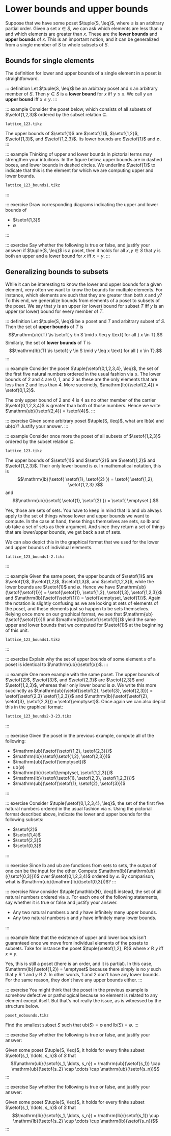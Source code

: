 # Lower bounds and upper bounds

Suppose that we have some poset $\tuple{S, \leq}$, where $\leq$ is an arbitrary partial order.
Given a set $x \in S$, we can ask which elements are less than $x$ and which elements are greater than $x$.
These are the **lower bounds** and **upper bounds** of $x$.
This is an important notion, and it can be generalized from a single member of $S$ to whole subsets of $S$.

## Bounds for single elements

The definition for lower and upper bounds of a single element in a poset is straightforward.

::: definition
Let $\tuple{S, \leq}$ be an arbitrary poset and $x$ an arbitrary member of $S$.
Then $y \in S$ is a **lower bound** for $x$ iff $y \leq x$. 
We call $y$ an **upper bound** iff $x \leq y$.
:::

::: example
Consider the poset below, which consists of all subsets of $\setof{1,2,3}$ ordered by the subset relation $\subseteq$.

~~~ {.include-tikz size=mid}
lattice_123.tikz
~~~

The upper bounds of $\setof{1}$ are $\setof{1}$, $\setof{1,2}$, $\setof{1,3}$, and $\setof{1,2,3}$.
Its lower bounds are $\setof{1}$ and $\emptyset$.
:::

::: example
Thinking of upper and lower bounds in pictorial terms may strengthen your intuitions.
In the figure below, upper bounds are in dashed boxes, and lower bounds in dashed circles.
We underline $\setof{1}$ to indicate that this is the element for which we are computing upper and lower bounds.

~~~ {.include-tikz size=mid}
lattice_123_bounds1.tikz
~~~
:::

::: exercise
Draw corresponding diagrams indicating the upper and lower bounds of


- $\setof{1,3}$
- $\emptyset$

:::

::: exercise
Say whether the following is true or false, and justify your answer:
if $\tuple{S, \leq}$ is a poset, then it holds for all $x, y \in S$ that $y$ is both an upper and a lower bound for $x$ iff $x = y$.
:::

## Generalizing bounds to subsets

While it can be interesting to know the lower and upper bounds for a given element, very often we want to know the bounds for multiple elements.
For instance, which elements are such that they are greater than both $x$ and $y$?
To this end, we generalize bounds from elements of a poset to subsets of the poset.
We say that $y$ is an upper (or lower) bound for subset $T$ iff $y$ is an upper (or lower) bound for every member of $T$.

::: definition
Let $\tuple{S, \leq}$ be a poset and $T$ and arbitrary subset of $S$.
Then the set of **upper bounds** of $T$ is
$$\mathrm{ub}(T) \is \setof{ y \in S \mid x \leq y \text{ for all } x \in T}.$$
Similarly, the set of **lower bounds** of $T$ is
$$\mathrm{lb}(T) \is \setof{ y \in S \mid y \leq x \text{ for all } x \in T}.$$
:::

::: example
Consider the poset $\tuple{\setof{0,1,2,3,4}, \leq}$, the set of the first five natural numbers ordered in the usual fashion via $\leq$.
The lower bounds of $2$ and $4$ are $0$, $1$, and $2$ as these are the only elements that are less than $2$ and less than $4$.
More succinctly, $\mathrm{lb}(\setof{2,4}) = \setof{0,1,2}$.

The only upper bound of $2$ and $4$ is $4$ as no other member of the carrier $\setof{0,1,2,3,4}$ is greater than both of those numbers.
Hence we write $\mathrm{ub}(\setof{2,4}) = \setof{4}$.
:::

::: exercise
Given some arbitrary poset $\tuple{S, \leq}$, what are $\mathrm{lb}(\emptyset)$ and $\mathrm{ub}(\emptyset)$?
Justify your answer.
:::

::: example
Consider once more the poset of all subsets of $\setof{1,2,3}$ ordered by the subset relation $\subseteq$.

~~~ {.include-tikz size=mid}
lattice_123.tikz
~~~

The upper bounds of $\setof{1}$ and $\setof{2}$ are $\setof{1,2}$ and $\setof{1,2,3}$.
Their only lower bound is $\emptyset$.
In mathematical notation, this is
$$\mathrm{lb}(\setof{ \setof{1}, \setof{2} }) = \setof{ \setof{1,2}, \setof{1,2,3} }$$
and
$$\mathrm{ub}(\setof{ \setof{1}, \setof{2} }) = \setof{ \emptyset }.$$

Yes, those are sets of sets.
You have to keep in mind that $\mathrm{lb}$ and $\mathrm{ub}$ always apply to the set of things whose lower and upper bounds we want to compute.
In the case at hand, these things themselves are sets, so $\mathrm{lb}$ and $\mathrm{ub}$ take a set of sets as their argument.
And since they return a set of things that are lower/upper bounds, we get back a set of sets.

We can also depict this in the graphical format that we used for the lower and upper bounds of individual elements.

~~~ {.include-tikz size=mid}
lattice_123_bounds1-2.tikz
~~~
:::

::: example
Given the same poset, the upper bounds of $\setof{1}$ are $\setof{1}$, $\setof{1,2}$, $\setof{1,3}$, and $\setof{1,2,3}$, while the lower bounds are $\setof{1}$ and $\emptyset$.
Hence we have
$\mathrm{ub}(\setof{\setof{1}}) = \setof{\setof{1}, \setof{1,2}, \setof{1,3}, \setof{1,2,3}}$ and 
$\mathrm{lb}(\setof{\setof{1}}) = \setof{\emptyset, \setof{1}}$.
Again the notation is slightly confusing as we are looking at sets of elements of the poset, and these elements just so happen to be sets themselves.
Relying once more on our graphical format, we see that $\mathrm{ub}(\setof{\setof{1}})$ and $\mathrm{lb}(\setof{\setof{1}})$ yield the same upper and lower bounds that we computed for $\setof{1}$ at the beginning of this unit.

~~~ {.include-tikz size=mid}
lattice_123_bounds1.tikz
~~~
:::

::: exercise
Explain why the set of upper bounds of some element $x$ of a poset is identical to $\mathrm{ub}(\setof{x})$.
:::

::: example
One more example with the same poset.
The upper bounds of $\setof{2}$, $\setof{3}$, and $\setof{2,3}$ are $\setof{2,3}$ and $\setof{1,2,3}$, whereas their only lower bound is $\emptyset$.
We write this more succinctly as
$\mathrm{ub}(\setof{\setof{2}, \setof{3}, \setof{2,3}}) = \setof{\setof{2,3} \setof{1,2,3}}$ and 
$\mathrm{lb}(\setof{\setof{2}, \setof{3}, \setof{2,3}}) = \setof{\emptyset}$.
Once again we can also depict this in the graphical format: 

~~~ {.include-tikz size=mid}
lattice_123_bounds2-3-23.tikz
~~~
:::

::: exercise
Given the poset in the previous example, compute all of the following:


- $\mathrm{ub}(\setof{\setof{1,2}, \setof{2,3}})$
- $\mathrm{lb}(\setof{\setof{1,2}, \setof{2,3}})$
- $\mathrm{ub}(\setof{\emptyset})$
- $\mathrm{ub}(\emptyset)$
- $\mathrm{lb}(\setof{\emptyset, \setof{1,2,3}})$
- $\mathrm{lb}(\setof{\setof{1}, \setof{2,3}, \setof{1,2,3}})$
- $\mathrm{ub}(\setof{\setof{1}, \setof{2}, \setof{3}})$

:::

::: exercise
Consider $\tuple{\setof{0,1,2,3,4}, \leq}$, the set of the first five natural numbers ordered in the usual fashion via $\leq$.
Using the pictorial format described above, indicate the lower and upper bounds for the following subsets:


- $\setof{2}$
- $\setof{1,4}$
- $\setof{2,3}$
- $\setof{0,3}$

:::

::: exercise
Since $\mathrm{lb}$ and $\mathrm{ub}$ are functions from sets to sets, the output of one can be the input for the other.
Compute $\mathrm{lb}(\mathrm{ub}({\setof{0,3}}))$ over $\setof{0,1,2,3,4}$ ordered by $\leq$.
By comparison, what is $\mathrm{ub}(\mathrm{lb}(\setof{0,3}))$?
:::

::: exercise
Now consider $\tuple{\mathbb{N}, \leq}$ instead, the set of all natural numbers ordered via $\leq$.
For each one of the following statements, say whether it is true or false and justify your answer.


- Any two natural numbers $x$ and $y$ have infinitely many upper bounds.
- Any two natural numbers $x$ and $y$ have infinitely many lower bounds.

:::


::: example
Note that the existence of upper and lower bounds isn't guaranteed once we move from individual elements of the posets to subsets.
Take for instance the poset $\tuple{\setof{1,2}, R}$ where $x \mathrel{R} y$ iff $x = y$.
<!-- You should convince yourself that this is a poset (i.e. that $R$ transitive, antisymmetric, and reflexive). -->
Yes, this is still a poset (there is an order, and it is partial).
In this case, $\mathrm{lb}(\setof{1,2}) = \emptyset$ because there simply is no $y$ such that $y \mathrel{R} 1$ and $y \mathrel{R} 2$.
In other words, $1$ and $2$ don't have any lower bounds.
For the same reason, they don't have any upper bounds either.
:::

::: exercise
You might think that the poset in the previous example is somehow defective or pathological because no element is related to any element except itself.
But that's not really the issue, as is witnessed by the structure below.

~~~ {.include-tikz size=mid}
poset_nobounds.tikz
~~~

Find the smallest subset $S$ such that $\mathrm{ub}(S) = \emptyset$ and $\mathrm{lb}(S) = \emptyset$.
:::

::: exercise
Say whether the following is true or false, and justify your answer:

Given some poset $\tuple{S, \leq}$, it holds for every finite subset $\setof{s_1, \ldots, s_n}$ of $S$ that
$$\mathrm{ub}(\setof{s_1, \ldots, s_n}) = \mathrm{ub}(\setof{s_1}) \cap \mathrm{ub}(\setof{s_2} \cap \cdots \cap \mathrm{ub}(\setof{s_n})$$
:::

::: exercise
Say whether the following is true or false, and justify your answer:

Given some poset $\tuple{S, \leq}$, it holds for every finite subset $\setof{s_1, \ldots, s_n}$ of $S$ that
$$\mathrm{lb}(\setof{s_1, \ldots, s_n}) = \mathrm{lb}(\setof{s_1}) \cup \mathrm{lb}(\setof{s_2} \cup \cdots \cup \mathrm{lb}(\setof{s_n})$$
:::
